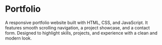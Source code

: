 # Portfolio
A responsive portfolio website built with HTML, CSS, and JavaScript. It features smooth scrolling navigation, a project showcase, and a contact form. Designed to highlight skills, projects, and experience with a clean and modern look.
